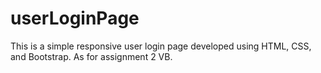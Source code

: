 # userLoginPage
This is a simple responsive user login page developed using HTML, CSS, and Bootstrap.  As for assignment 2 VB.
